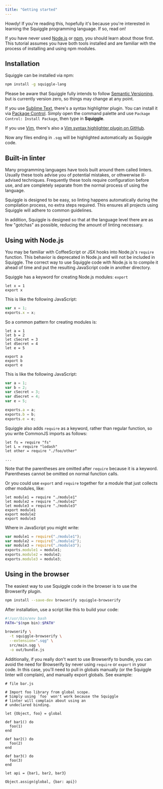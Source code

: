 ```yaml
---
title: "Getting started"
---
```


Howdy! If you're reading this, hopefully it's because you're interested in learning the Squiggle programming language. If so, read on!

If you have never used [Node.js][] or [npm][], you should learn about those first. This tutorial assumes you have both tools installed and are familiar with the process of installing and using npm modules.

## Installation

Squiggle can be installed via npm:

```bash
npm install -g squiggle-lang
```

Please be aware that Squiggle fully intends to follow [Semantic Versioning][semver], but is currently version zero, so things may change at any point.

If you use [Sublime Text][sublime], there's a syntax highlighter plugin. You can install it via [Package Control][pkgctrl]. Simply open the command palette and use `Package Control: Install Package`, then type in **Squiggle**.

If you use [Vim][vim], there's also a [Vim syntax highlighter plugin on GitHub][vimplug].

Now any files ending in `.sqg` will be highlighted automatically as Squiggle code.

## Built-in linter

Many programming languages have tools built around them called linters. Usually these tools advise you of potential mistakes, or othwerwise ill-advised techniques. Frequently these tools require configuration before use, and are completely separate from the normal process of using the language.

Squiggle is designed to be easy, so linting happens automatically during the compilation process, no extra steps required. This ensures all projects using Squiggle will adhere to common guidelines.

In addition, Squiggle is designed so that at the language level there are as few "gotchas" as possible, reducing the amount of linting necessary.

## Using with Node.js

You may be familiar with CoffeeScript or JSX hooks into Node.js's `require` function. This behavior is deprecated in Node.js and will not be included in Squiggle. The correct way to use Squiggle code with Node.js is to compile it ahead of time and put the resulting JavaScript code in another directory.

Squiggle has a keyword for creating Node.js modules: `export`

```squiggle
let x = 1
export x
```

This is like the following JavaScript:

```javascript
var x = 1;
exports.x = x;
```

So a common pattern for creating modules is:

```squiggle
let a = 1
let b = 2
let cSecret = 3
let dSecret = 4
let e = 5

export a
export b
export e
```

This is like the following JavaScript:

```javascript
var a = 1;
var b = 2;
var cSecret = 3;
var dSecret = 4;
var e = 5;

exports.a = a;
exports.b = b;
exports.e = e;
```

Squiggle also adds `require` as a keyword, rather than regular function, so you write CommonJS imports as follows:

```squiggle
let fs = require "fs"
let L = require "lodash"
let other = require "./foo/other"

...
```

Note that the parentheses are omitted after `require` because it is a keyword. Parentheses cannot be omitted on normal function calls.

Or you could use `export` and `require` together for a module that just collects other modules, like:

```squiggle
let module1 = require "./module1"
let module2 = require "./module2"
let module3 = require "./module3"
export module1
export module2
export module3
```

Where in JavaScript you might write:

```javascript
var module1 = require("./module1");
var module2 = require("./module2");
var module3 = require("./module3");
exports.module1 = module1;
exports.module2 = module2;
exports.module3 = module3;
```

## Using in the browser

The easiest way to use Squiggle code in the browser is to use the Browserify plugin.

```bash
npm install --save-dev browserify squiggle-browserify
```

After installation, use a script like this to build your code:

```bash
#!/usr/bin/env bash
PATH="$(npm bin):$PATH"

browserify \
  -t squiggle-browserify \
  --extension=".sqg" \
  src/main.sqg \
  -o out/bundle.js
```

Additionally, if you really don't want to use Browserify to bundle, you can avoid the need for Browserify by never using `require` or `export` in your code. In this case, you'll need to pull in globals manually (or the Squiggle linter will complain), and manually export globals. See example:

```squiggle
# file bar.js

# Import foo library from global scope.
# Simply using `foo` won't work because the Squiggle
# linter will complain about using an
# undeclared binding.

let {Object, foo} = global

def bar1() do
  foo(1)
end

def bar2() do
  foo(2)
end

def bar3() do
  foo(3)
end

let api = {bar1, bar2, bar3}

Object.assign(global, {bar: api})
```

[vim]: http://www.vim.org/
[npm]: https://www.npmjs.com/
[semver]: http://semver.org/
[lodash]: https://lodash.com/
[node.js]: https://nodejs.org/
[sublime]: http://www.sublimetext.com/
[pkgctrl]: https://packagecontrol.io/
[vimplug]: https://github.com/squiggle-lang/vim-squiggle
